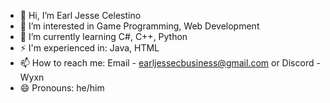 - 👋 Hi, I’m Earl Jesse Celestino
- 👀 I’m interested in Game Programming, Web Development
- 🌱 I’m currently learning C#, C++, Python
- ⚡ I'm experienced in: Java, HTML
- 📫 How to reach me: Email - earljessecbusiness@gmail.com or Discord - Wyxn
- 😄 Pronouns: he/him


<!---
WyxnnEJ/WyxnnEJ is a ✨ special ✨ repository because its `README.md` (this file) appears on your GitHub profile.
You can click the Preview link to take a look at your changes.
--->
